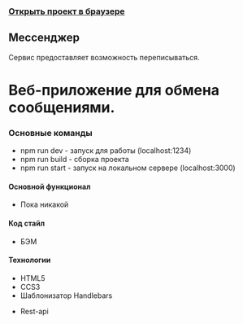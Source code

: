 ### [Открыть проект в браузере](https://chic-bombolone-d8ee88.netlify.app/)

## Мессенджер

Сервис предоставляет возможность переписываться.

# Веб-приложение для обмена сообщениями.

### Основные команды

- npm run dev - запуск для работы (localhost:1234)
- npm run build - сборка проекта
- npm run start - запуск на локальном сервере (localhost:3000)

#### Основной функционал

- Пока никакой

#### Код стайл

- БЭМ

#### Технологии

- HTML5
- CCS3
- Шаблонизатор Handlebars
* Rest-api
